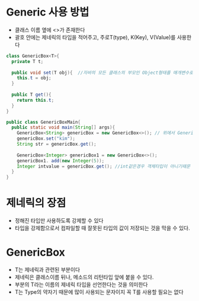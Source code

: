 # Generic 사용 방법
- 클래스 이름 옆에 <>가 존재한다
- 괄호 안에는 제네릭의 타입을 적어주고, 주로T(type), K(Key), V(Value)를 사용한다

```java
class GenericBox<T>{
  private T t;
  
  public void set(T obj){  //자바의 모든 클래스의 부모인 Object형태를 매개변수로 받아준다
    this.t = obj;
  }
  
  public T get(){
    return this.t;
  }
}

public class GenericBoxMain{
  public static void main(String[] args){
    GenericBox<String> genericBox = new GenericBox<>(); // 위에서 GenericBox클래스 객체를 생성해준다
    genericBox.set("kim");
    String str = genericBox.get();
    
    GenericBox<Integer> genericBox1 = new GenericBox<>();
    genericBox1. add(new Integer(5));
    Integer intvalue = genericBox.get(); //int같은경우 객체타입이 아니기때문 Integer형태를 사용해줘야한다
  }
}
```

# 제네릭의 장점
- 정해진 타입만 사용하도록 강제할 수 있다
- 타입을 강제함으로서 컴파일할 때 잘못된 타입의 값이 저장되는 것을 막을 수 있다.

# GenericBox
- T는 제네릭과 관련된 부분이다
- 제네릭은 클래스이름 뒤나, 메소드의 리턴타입 앞에 붙을 수 있다.
- <T> 부분의 T라는 이름의 제네릭 타입을 선언한다는 것을 의미한다
- T는 Type의 약자기 때문에 많이 사용되는 문자이지 꼭 T를 사용할 필요는 없다
